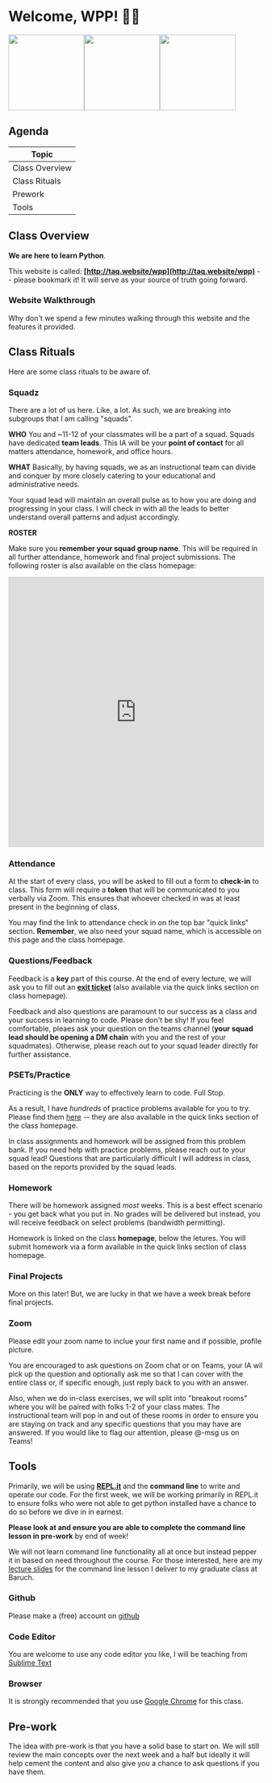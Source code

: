 # Welcome, WPP! 👋👋

<img src="https://media.giphy.com/media/Tld8USHlpopYA/giphy.gif" height="150px" /><img src="https://media.giphy.com/media/Ftz07proVX6Rq/giphy.gif" height="150px" /><img src="https://media.giphy.com/media/xT5LMHxhOfscxPfIfm/giphy.gif" height="150px" />


## Agenda

| Topic |
| --------- |
| Class Overview  |
| Class Rituals  |
| Prework  |
| Tools  |

## Class Overview

**We are here to learn Python**.

This website is called: **[http://taq.website/wpp](http://taq.website/wpp)** -- please bookmark it! It will serve as your source of truth going forward.

### Website Walkthrough

Why don't we spend a few minutes walking through this website and the features it provided.

## Class Rituals

Here are some class rituals to be aware of.

### Squadz

There are a lot of us here. Like, a lot. As such, we are breaking into subgroups that I am calling "squads". 

**WHO**
You and ~11-12 of your classmates will be a part of a squad. Squads have dedicated **team leads**. This IA will be your **point of contact** for all matters attendance, homework, and office hours.

**WHAT**
Basically, by having squads, we as an instructional team can divide and conquer by more closely catering to your educational and administrative needs.

Your squad lead will maintain an overall pulse as to how you are doing and progressing in your class. I will check in with all the leads to better understand overall patterns and adjust accordingly.

**ROSTER**

Make sure you **remember your squad group name**. This will be required in all further attendance, homework and final project submissions. The following roster is also available on the class homepage:

<iframe class="airtable-embed" src="https://airtable.com/embed/shrX4qrqTERyfcgla?backgroundColor=blue&viewControls=on" frameborder="0" onmousewheel="" width="100%" height="533" style="background: transparent; border: 1px solid #ccc;"></iframe>

### Attendance

At the start of every class, you will be asked to fill out a form to **check-in** to class. This form will require a **token** that will be communicated to you verbally via Zoom. This ensures that whoever checked in was at least present in the beginning of class.

You may find the link to attendance check in on the top bar "quick links" section. **Remember**, we also need your squad name, which is accessible on this page and the class homepage.

### Questions/Feedback

Feedback is a **key** part of this course. At the end of every lecture, we will ask you to fill out an **[exit ticket](https://www.surveymonkey.co.uk/r/FXGR8N3?Cohort_ID=[Cohort_ID_value])** (also available via the quick links section on class homepage).

Feedback and also questions are paramount to our success as a class and your success in learning to code. Please don't be shy! If you feel comfortable, pleaes ask your question on the teams channel (**your squad lead should be opening a DM chain** with you and the rest of your squadmates). Otherwise, please reach out to your squad leader directly for further assistance.

### PSETs/Practice

Practicing is the **ONLY** way to effectively learn to code. Full Stop.

As a result, I have _hundreds_ of practice problems available for you to try. Please find them [here](https://github.com/mottaquikarim/wpp_psets) -- they are also available in the quick links section of the class homepage.

In class assignments and homework will be assigned from this problem bank. If you need help with practice problems, please reach out to your squad lead! Questions that are particularly difficult I will address in class, based on the reports provided by the squad leads.

### Homework

There will be homework assigned _most_ weeks. This is a best effect scenario - you get back what you put in. No grades will be delivered but instead, you will receive feedback on select problems (bandwidth permitting).

Homework is linked on the class **homepage**, below the letures. You will submit homework via a form available in the quick links section of class homepage.

### Final Projects

More on this later! But, we are lucky in that we have a week break before final projects.

### Zoom

Please edit your zoom name to inclue your first name and if possible, profile picture.

You are encouraged to ask questions on Zoom chat or on Teams, your IA wil pick up the question and optionally ask me so that I can cover with the entire class or, if specific enough, just reply back to you with an answer.

Also, when we do in-class exercises, we will split into "breakout rooms" where you will be paired with folks 1-2 of your class mates. The instructional team will pop in and out of these rooms in order to ensure you are staying on track and any specific questions that you may have are answered. If you would like to flag our attention, please @-msg us on Teams!

## Tools

Primarily, we will be using **[REPL.it](https://repl.it/languages/python3)** and the **command line** to write and operate our code. For the first week, we will be working primarily in REPL.it to ensure folks who were not able to get python installed have a chance to do so before we dive in in earnest.

**Please look at and ensure you are able to complete the command line lesson in pre-work** by end of week!

We will not learn command line functionality all at once but instead pepper it in based on need throughout the course. For those interested, here are my [lecture slides](https://show.zohopublic.com/publish/ivvjw880a8176a10d44ecbc4638c07bc180db) for the command line lesson I deliver to my graduate class at Baruch.

### Github

Please make a (free) account on [github](https://github.com)

### Code Editor

You are welcome to use any code editor you like, I will be teaching from [Sublime Text](https://www.sublimetext.com/3)

### Browser

It is strongly recommended that you use [Google Chrome](https://www.google.com/chrome/) for this class.

## Pre-work

The idea with pre-work is that you have a solid base to start on. We will still review the main concepts over the next week and a half but ideally it will help cement the content and also give you a chance to ask questions if you have them.
